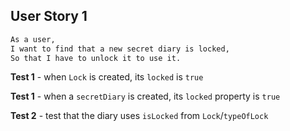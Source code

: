 ## User Story 1

```sh
As a user,
I want to find that a new secret diary is locked,
So that I have to unlock it to use it.
```
**Test 1** - when `Lock` is created, its `locked` is `true`

**Test 1** - when a `secretDiary` is created, its `locked` property is `true`

**Test 2** - test that the diary uses `isLocked` from `Lock`/`typeOfLock`